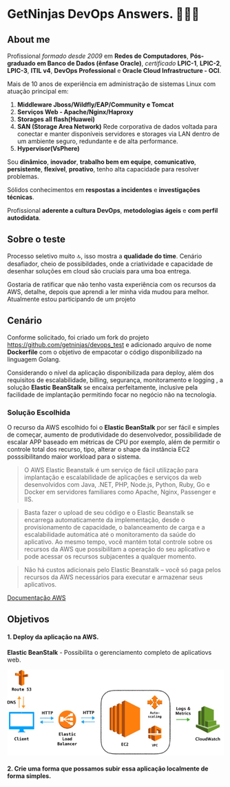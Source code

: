 # GetNinjas DevOps Answers. 🚀🚀🚀

## About me

Profissional *formado desde 2009* em **Redes de Computadores**, **Pós-graduado em Banco de Dados (ênfase Oracle)**, *certificado* **LPIC-1**, **LPIC-2**, **LPIC-3**, **ITIL v4**, **DevOps Professional** e **Oracle Cloud Infrastructure - OCI**.

Mais de 10 anos de experiência em administração de sistemas Linux com atuação principal em:
1) **Middleware Jboss/Wildfly/EAP/Community e Tomcat**
2) **Serviços Web - Apache/Nginx/Haproxy**
3) **Storages all flash(Huawei)**
4) **SAN (Storage Area Network)** Rede corporativa de dados voltada para conectar e manter disponíveis servidores e storages via LAN dentro de um ambiente seguro, redundante e de alta performance.
4) **Hypervisor(VsPhere)**<br>

Sou **dinâmico**, **inovador**, **trabalho bem em equipe**, **comunicativo**, **persistente**, **flexível**, **proativo**, tenho alta capacidade para resolver problemas. <br>

Sólidos conhecimentos em **respostas a incidentes** e **investigações técnicas**. <br>

Profissional **aderente a cultura DevOps**, **metodologias ágeis** e **com perfil autodidata**. <br>


## Sobre o teste
Processo seletivo muito 🔝, isso mostra a **qualidade do time**. Cenário desafiador, cheio de possibildades, onde a criatividade e capacidade de desenhar soluções em cloud são cruciais para uma boa entrega.<br>

Gostaria de ratificar que não tenho vasta experiência com os recursos da AWS, detalhe, depois que aprendi a ler minha vida mudou para melhor. Atualmente estou participando de um projeto 


## Cenário
Conforme solicitado, foi criado um fork do projeto https://github.com/getninjas/devops_test e adicionado arquivo de nome **Dockerfile** com o objetivo de empacotar o código disponibilizado na linguagem Golang.

Considerando o nível da aplicação disponibilizada para deploy, além dos requisitos de escalabilidade, billing, segurança, monitoramento e logging , a solução **Elastic BeanStalk** se encaixa perfeitamente, inclusive pela facilidade de implantação permitindo focar no negócio não na tecnologia. 

### Solução Escolhida 
O recurso da AWS escolhido foi o **Elastic BeanStalk** por ser fácil e simples de começar, aumento de produtividade do desenvolvedor, possibilidade de escalar APP baseado em métricas de CPU por exemplo, além de permitir o controle total dos recurso, tipo, alterar o shape da instância EC2 posssibilitando maior workload para o sistema. <br>


>O AWS Elastic Beanstalk é um serviço de fácil utilização para implantação e escalabilidade de aplicações e serviços da web desenvolvidos com Java, .NET, PHP, Node.js, Python, Ruby, Go e Docker em servidores familiares como Apache, Nginx, Passenger e IIS.<br>

>Basta fazer o upload de seu código e o Elastic Beanstalk se encarrega automaticamente da implementação, desde o provisionamento de capacidade, o balanceamento de carga e a escalabilidade automática até o monitoramento da saúde do aplicativo. Ao mesmo tempo, você mantém total controle sobre os recursos da AWS que possibilitam a operação do seu aplicativo e pode acessar os recursos subjacentes a qualquer momento.<br>

>Não há custos adicionais pelo Elastic Beanstalk – você só paga pelos recursos da AWS necessários para executar e armazenar seus aplicativos.

[Documentação AWS](https://aws.amazon.com/pt/elasticbeanstalk/)


## Objetivos

#### 1. Deploy da aplicação na AWS.

**Elastic BeanStalk** - Possibilita o gerenciamento completo de aplicatiovs web. <br>

![Arquitetura da Solução](./images/architecture.jpg)

#### 2. Crie uma forma que possamos subir essa aplicação localmente de forma simples.


